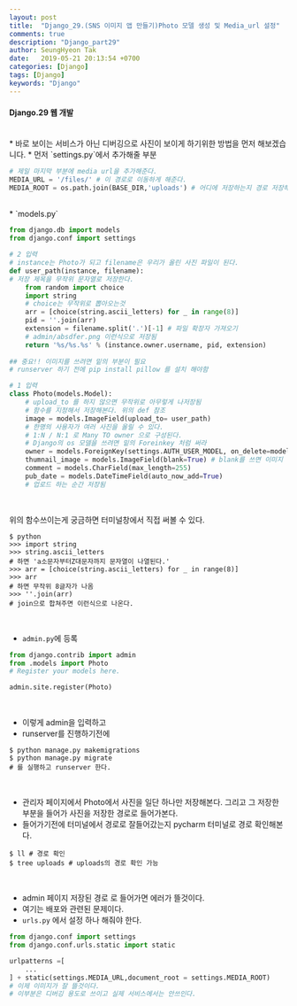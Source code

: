 ```yaml
---
layout: post
title:  "Django_29.(SNS 이미지 앱 만들기)Photo 모델 생성 및 Media_url 설정"
comments: true
description: "Django_part29"
author: SeungHyeon Tak
date:   2019-05-21 20:13:54 +0700
categories: [Django]
tags: [Django]
keywords: "Django"
---
```

#### Django.29 웹 개발
<br>
* 바로 보이는 서비스가 아닌 디버깅으로 사진이 보이게 하기위한 방법을 먼저 해보겠습니다.
* 먼저 `settings.py`에서 추가해줄 부분

```python
# 제일 마지막 부분에 media url을 추가해준다.
MEDIA_URL = '/files/' # 이 경로로 이동하게 해준다.
MEDIA_ROOT = os.path.join(BASE_DIR,'uploads') # 어디에 저장하는지 경로 저장해줌 uploads를 만들어줌으로써 여기에 사진을 저장함
```
<br>
* `models.py`

```python
from django.db import models
from django.conf import settings

# 2 입력
# instance는 Photo가 되고 filename은 우리가 올린 사진 파일이 된다.
def user_path(instance, filename):
# 저장 제목을 무작위 문자열로 저장한다.
    from random import choice
    import string
    # choice는 무작위로 뽑아오는것
    arr = [choice(string.ascii_letters) for _ in range(8)]
    pid = ''.join(arr)
    extension = filename.split('.')[-1] # 파일 확장자 가져오기
    # admin/absdfer.png 이런식으로 저장됨
    return '%s/%s.%s' % (instance.owner.username, pid, extension)
    
## 중요!! 이미지를 쓰려면 밑의 부분이 필요
# runserver 하기 전에 pip install pillow 를 설치 해야함

# 1 입력
class Photo(models.Model):
    # upload_to 를 하지 않으면 무작위로 아무렇게 나저장됨
    # 함수를 지정해서 저장해본다. 위의 def 참조
    image = models.ImageField(upload_to= user_path)
    # 한명의 사용자가 여러 사진을 올릴 수 있다.
    # 1:N / N:1 로 Many TO owner 으로 구성된다.
    # Django의 os 모델을 쓰려면 밑의 Foreinkey 처럼 써라
    owner = models.ForeignKey(settings.AUTH_USER_MODEL, on_delete=models.CASCADE)
    thumnail_image = models.ImageField(blank=True) # blank를 쓰면 이미지 넣어줘도 되고 안넣어 줘도 되고
    comment = models.CharField(max_length=255)
    pub_date = models.DateTimeField(auto_now_add=True)
    # 업로드 하는 순간 저장됨
```
<br>

위의 함수쓰이는게 궁금하면 터미널창에서 직접 써볼 수 있다.

```vim
$ python
>>> import string
>>> string.ascii_letters
# 하면 'a소문자부터Z대문자까지 문자열이 나열된다.'
>>> arr = [choice(string.ascii_letters) for _ in range(8)]
>>> arr
# 하면 무작위 8글자가 나옴
>>> ''.join(arr)
# join으로 합쳐주면 이런식으로 나온다.
```
<br>

* `admin.py`에 등록

```python
from django.contrib import admin
from .models import Photo
# Register your models here.

admin.site.register(Photo)
```
<br>

* 이렇게 admin을 입력하고
* runserver를 진행하기전에

```
$ python manage.py makemigrations
$ python manage.py migrate
# 를 실행하고 runserver 한다.
```
<br>

* 관리자 페이지에서 Photo에서 사진을 일단 하나만 저장해본다. 그리고 그 저장한 부분을 들어가 사진을 저장한 경로로 들어가본다.
* 들어가기전에 터미널에서 경로로 잘들어갔는지 pycharm 터미널로 경로 확인해본다.

```vim
$ ll # 경로 확인
$ tree uploads # uploads의 경로 확인 가능
```
<br>

* admin 페이지 저장된 경로 로 들어가면 에러가 뜰것이다.
* 여기는 배포와 관련된 문제이다.
* `urls.py` 에서 설정 하나 해줘야 한다.

```python
from django.conf import settings
from django.conf.urls.static import static

urlpatterns =[
	...
] + static(settings.MEDIA_URL,document_root = settings.MEDIA_ROOT)
# 이제 이미지가 잘 뜰것이다.
# 이부분은 디버깅 용도로 쓰이고 실제 서비스에서는 안쓰인다.
```

